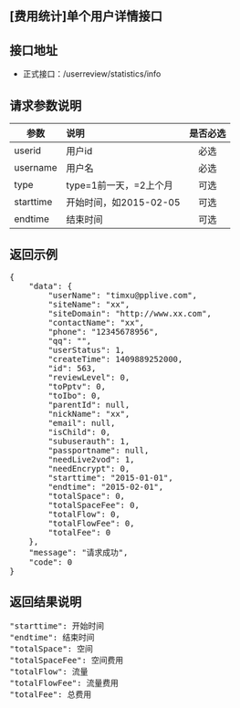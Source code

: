 [费用统计]单个用户详情接口
----------

接口地址
----------
  * 正式接口：/userreview/statistics/info

请求参数说明
----------
|  参数         |说明          |是否必选|
| ------------- |:-------------|:-----:|
| userid         | 用户id |必选|
| username      | 用户名 |必选|
| type      | type=1前一天，=2上个月 |可选    |
| starttime      | 开始时间，如2015-02-05           |可选    |
| endtime      | 结束时间 |可选    |
返回示例
----------
<pre>
{
    "data": {
        "userName": "timxu@pplive.com",
        "siteName": "xx",
        "siteDomain": "http://www.xx.com",
        "contactName": "xx",
        "phone": "12345678956",
        "qq": "",
        "userStatus": 1,
        "createTime": 1409889252000,
        "id": 563,
        "reviewLevel": 0,
        "toPptv": 0,
        "toIbo": 0,
        "parentId": null,
        "nickName": "xx",
        "email": null,
        "isChild": 0,
        "subuserauth": 1,
        "passportname": null,
        "needLive2vod": 1,
        "needEncrypt": 0,
        "starttime": "2015-01-01",
        "endtime": "2015-02-01",
        "totalSpace": 0,
        "totalSpaceFee": 0,
        "totalFlow": 0,
        "totalFlowFee": 0,
        "totalFee": 0
    },
    "message": "请求成功",
    "code": 0
}
</pre>

返回结果说明
----------
<pre>
"starttime": 开始时间
"endtime": 结束时间
"totalSpace": 空间
"totalSpaceFee": 空间费用
"totalFlow": 流量
"totalFlowFee": 流量费用
"totalFee": 总费用
</pre>